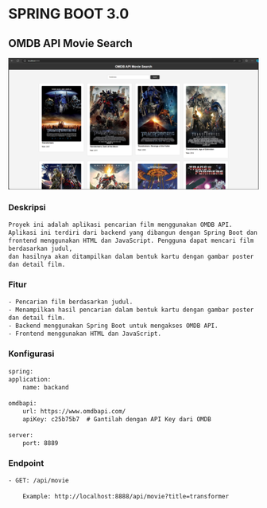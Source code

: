 #  SPRING BOOT 3.0
## OMDB API Movie Search
    
![](sc/bukti.png)

### Deskripsi
    Proyek ini adalah aplikasi pencarian film menggunakan OMDB API. 
    Aplikasi ini terdiri dari backend yang dibangun dengan Spring Boot dan 
    frontend menggunakan HTML dan JavaScript. Pengguna dapat mencari film berdasarkan judul, 
    dan hasilnya akan ditampilkan dalam bentuk kartu dengan gambar poster dan detail film.

### Fitur
    - Pencarian film berdasarkan judul.
    - Menampilkan hasil pencarian dalam bentuk kartu dengan gambar poster dan detail film.
    - Backend menggunakan Spring Boot untuk mengakses OMDB API.
    - Frontend menggunakan HTML dan JavaScript.

### Konfigurasi
    spring:
    application:
        name: backand

    omdbapi:
        url: https://www.omdbapi.com/
        apiKey: c25b75b7  # Gantilah dengan API Key dari OMDB

    server:
        port: 8889

### Endpoint
    - GET: /api/movie

        Example: http://localhost:8888/api/movie?title=transformer
